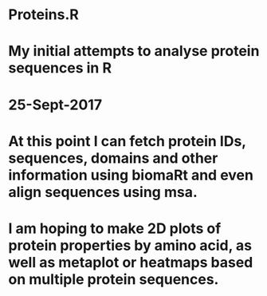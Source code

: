 # Proteins.R
# My initial attempts to analyse protein sequences in R
# 25-Sept-2017

# At this point I can fetch protein IDs, sequences, domains and other information using biomaRt and even align sequences using msa.
# I am hoping to make 2D plots of protein properties by amino acid, as well as metaplot or heatmaps based on multiple protein sequences.

